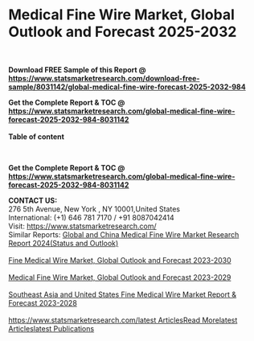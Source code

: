 <h1>Medical Fine Wire Market, Global Outlook and Forecast 2025-2032</h1><br/><p><strong>Download FREE Sample of this Report @ <a href="https://www.statsmarketresearch.com/download-free-sample/8031142/global-medical-fine-wire-forecast-2025-2032-984">https://www.statsmarketresearch.com/download-free-sample/8031142/global-medical-fine-wire-forecast-2025-2032-984</a></strong></p><div><b>Get the Complete Report & TOC @ <a href="https://www.statsmarketresearch.com/global-medical-fine-wire-forecast-2025-2032-984-8031142">https://www.statsmarketresearch.com/global-medical-fine-wire-forecast-2025-2032-984-8031142</a></b></div><br><b>Table of content</b><p><br><div><b>Get the Complete Report & TOC @ <a href="https://www.statsmarketresearch.com/global-medical-fine-wire-forecast-2025-2032-984-8031142">https://www.statsmarketresearch.com/global-medical-fine-wire-forecast-2025-2032-984-8031142</a></b></div></p> <b>CONTACT US:</b><br>276 5th Avenue, New York , NY 10001,United States<br>International: (+1) 646 781 7170 / +91 8087042414<br>Visit: <a href="https://www.statsmarketresearch.com/">https://www.statsmarketresearch.com/</a><br>Similar Reports: <a href="https://www.statsmarketresearch.com/global-medical-fine-wire-forecast-2025-2032-984-8031142">Global and China Medical Fine Wire Market Research Report 2024(Status and Outlook)</a><br/><br/><a href="https://www.statsmarketresearch.com/global-medical-fine-wire-forecast-2025-2032-984-8031142">Fine Medical Wire Market, Global Outlook and Forecast 2023-2030</a><br/><br/><a href="https://www.statsmarketresearch.com/global-medical-fine-wire-forecast-2025-2032-984-8031142">Medical Fine Wire Market, Global Outlook and Forecast 2023-2029</a><br/><br/><a href="https://www.statsmarketresearch.com/global-medical-fine-wire-forecast-2025-2032-984-8031142">Southeast Asia and United States Fine Medical Wire Market Report & Forecast 2023-2028</a><br/><br/><a href="https://gyeongbokgung.com">https://www.statsmarketresearch.com/</a><a href="https://hallyeomaritime.com">latest Articles</a><a href="https://jingwansa.com">Read More</a><a href=https://nguoiviet.jp/">latest Articles</a><a href="https://www.intelmarketresearch.com/">latest Publications</a>